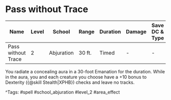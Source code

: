 # Pass without Trace

| Name | Level | School | Range | Duration | Damage | Save DC & Type |
|------|-------|--------|-------|----------|--------|----------------|
| Pass without Trace | 2 | Abjuration | 30 ft. | Timed | - | - |

You radiate a concealing aura in a 30-foot Emanation for the duration. While in the aura, you and each creature you choose have a +10 bonus to Dexterity ({@skill Stealth|XPHB}) checks and leave no tracks.

^Tags: #spell #school_abjuration #level_2 #area_effect